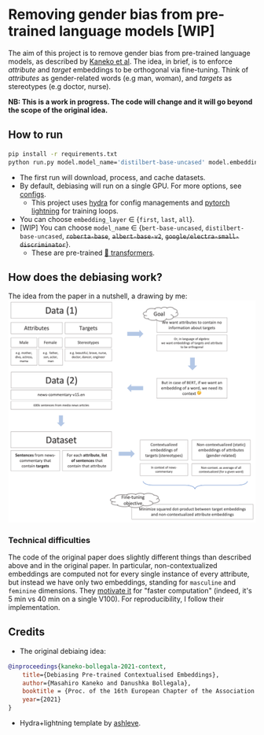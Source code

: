 # Removing gender bias from pre-trained language models [WIP]

The aim of this project is to remove gender bias from pre-trained language
models, as described by [Kaneko et al](https://aclanthology.org/2021.eacl-main.107.pdf).
The idea, in brief, is to enforce _attribute_ and _target_ embeddings to be orthogonal via fine-tuning.
Think of _attributes_ as gender-related words (e.g man, woman), and _targets_ as stereotypes (e.g doctor, nurse).

**NB: This is a work in progress. The code will change and it will go beyond the scope of the original idea.**


## How to run
```bash
pip install -r requirements.txt
python run.py model.model_name='distilbert-base-uncased' model.embedding_layer='last'
```
* The first run will download, process, and cache datasets.
* By default, debiasing will run on a single GPU. For more options, see [configs](configs/). 
    * This project uses [hydra](https://hydra.cc/docs/intro#quick-start-guide) for config managements and [pytorch lightning](https://www.pytorchlightning.ai/) for training loops. 
* You can choose `embedding_layer` ∈ {`first`, `last`, `all`}.
* [WIP] You can choose `model_name` ∈ {`bert-base-uncased`, `distilbert-base-uncased`, ~~`roberta-base`~~, ~~`albert-base-v2`~~, ~~`google/electra-small-discriminator`~~}.
    * These are pre-trained [🤗 transformers](https://huggingface.co/).

## How does the debiasing work?
The idea from the paper in a nutshell, a drawing by me:
![How to debias? A roadmap](data/roadmap.png)

### Technical difficulties
The code of the original paper does slightly different things than described above and in the original paper.
In particular, non-contextualized embeddings are computed not for every single instance of every attribute, but instead we have only two embeddings, standing for `masculine` and `feminine` dimensions.
They [motivate it](https://github.com/kanekomasahiro/context-debias/issues/2#issuecomment-938492138) for "faster computation" (indeed, it's 5 min vs 40 min on a single V100).
For reproducibility, I follow their implementation.


## Credits
* The original debiaing idea:
```bibtex
@inproceedings{kaneko-bollegala-2021-context,
    title={Debiasing Pre-trained Contextualised Embeddings},
    author={Masahiro Kaneko and Danushka Bollegala},
    booktitle = {Proc. of the 16th European Chapter of the Association for Computational Linguistics (EACL)},
    year={2021}
}
```
* Hydra+lightning template by [ashleve](https://github.com/ashleve/lightning-hydra-template).
